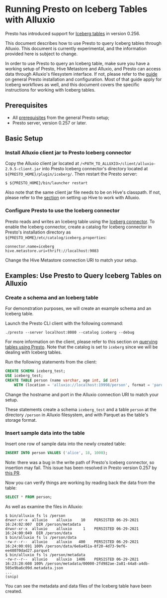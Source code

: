 # Running Presto on Iceberg Tables with Alluxio

Presto has introduced support for [Iceberg tables](https://iceberg.apache.org/) in version 0.256.

This document describes how to use Presto to query Iceberg tables through Alluxio.
This document is currently experimental, and the information provided here is subject to change.

In order to use Presto to query an Iceberg table, make sure you have a working setup of Presto, 
Hive Metastore and Alluxio, and Presto can access data through Alluxio's filesystem interface.
If not, please refer to the 
[guide](../compute/Presto.md) on general Presto installation 
and configuration. Most of that guide apply for Iceberg workflows as well, and this document 
covers the specific instructions for working with Iceberg tables.

## Prerequisites

* All [prerequisites](../compute/Presto.md#prerequisites) 
  from the general Presto setup;
* Presto server, version 0.257 or later.

## Basic Setup

### Install Alluxio client jar to Presto Iceberg connector

Copy the Alluxio client jar located at `/<PATH_TO_ALLUXIO>/client/alluxio-2.9.5-client.jar` into Presto Iceberg 
connector's directory located at `${PRESTO_HOME}/plugin/iceberg/`. Then restart the Presto server:

```console
$ ${PRESTO_HOME}/bin/launcher restart
```

Also note that the same client jar file needs to be on Hive's classpath. 
If not, please refer to the [section](../compute/Hive.md#basic-setup)
on setting up Hive to work with Alluxio.

### Configure Presto to use the Iceberg connector

Presto reads and writes an Iceberg table using the 
[Iceberg connector](https://prestodb.io/docs/current/connector/iceberg.html). To enable the Iceberg 
connector, create a catalog for Iceberg connector in Presto's installation directory as 
`${PRESTO_HOME}/etc/catalog/iceberg.properties`:

```properties
connector.name=iceberg
hive.metastore.uri=thrift://localhost:9083
```

Change the Hive Metastore connection URI to match your setup.

## Examples: Use Presto to Query Iceberg Tables on Alluxio

### Create a schema and an Iceberg table

For demonstration purposes, we will create an example schema and an Iceberg table.

Launch the Presto CLI client with the following command:

```console
./presto --server localhost:8080 --catalog iceberg --debug
```

For more information on the client, please refer to this section on
[querying tables using Presto](../compute/Presto.md#query-tables-using-presto).
Note that the catalog is set to `iceberg` since we will be dealing with Iceberg tables.

Run the following statements from the client:

```sql
CREATE SCHEMA iceberg_test;
USE iceberg_test;
CREATE TABLE person (name varchar, age int, id int)
    WITH (location = 'alluxio://localhost:19998/person', format = 'parquet');
```

Change the hostname and port in the Alluxio connection URI to match your setup.

These statements create a schema `iceberg_test` and a table `person` at the directory 
`/person` in Alluxio filesystem, and with Parquet as the table's storage format.

### Insert sample data into the table

Insert one row of sample data into the newly created table:

```sql
INSERT INTO person VALUES ('alice', 18, 1000);
```

Note: there was a bug in the write path of Presto's Iceberg connector, so insertion may fail. 
This issue has been resolved in Presto version 0.257 by 
[this PR](https://github.com/prestodb/presto/pull/16275).

Now you can verify things are working by reading back the data from the table:

```sql
SELECT * FROM person;
```

As well as examine the files in Alluxio:

```console
$ bin/alluxio fs ls /person
drwxr-xr-x  alluxio    alluxio    10    PERSISTED 06-29-2021 16:24:02:007  DIR /person/metadata
drwxr-xr-x  alluxio    alluxio     1    PERSISTED 06-29-2021 16:24:00:049  DIR /person/data
$ bin/alluxio fs ls /person/data
-rw-r--r--  alluxio    alluxio   400    PERSISTED 06-29-2021 16:24:00:691 100% /person/data/6e6a451a-8f20-4d73-9ef6-ee48070dad27.parquet
$ bin/alluxio fs ls /person/metadata
-rw-r--r--  alluxio    alluxio  1406    PERSISTED 06-29-2021 16:23:28:608 100% /person/metadata/00000-2fd982ae-2a81-44a8-a4db-505e9ba6c09d.metadata.json
...
(snip)
```

You can see the metadata and data files of the Iceberg table have been created.
